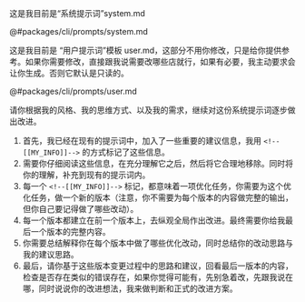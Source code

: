 这是我目前是“系统提示词”system.md

@#packages/cli/prompts/system.md

这是我目前是 “用户提示词”模板 user.md，这部分不用你修改，只是给你提供参考。如果你需要修改，直接跟我说需要改哪些店就行，如果有必要，我主动要求会让你生成。否则它默认是只读的。

@#packages/cli/prompts/user.md

请你根据我的风格、我的思维方式、以及我的需求，继续对这份系统提示词逐步做出改进。

1. 首先，我已经在现有的提示词中，加入了一些重要的建议信息，我用 `<!--[[MY_INFO]]-->` 的方式标记了这些信息。
1. 需要你仔细阅读这些信息，在充分理解它之后，然后将它合理地移除。同时将你的理解，补充到现有的提示词内。
1. 每一个 `<!--[[MY_INFO]]-->` 标记，都意味着一项优化任务，你需要为这个优化任务，做一个新的版本（注意，你不需要为每个版本的内容做完整的输出，但你自己要记得做了哪些改动）。
1. 每一个版本都建立在前一个版本上，去纵观全局作出改进。最终需要你给我最后一个版本的完整内容。
1. 你需要总结解释你在每个版本中做了哪些优化改动，同时总结你的改动思路与我的建议思路。
1. 最后，请你基于这些版本变更过程中的思路和建议，回看最后一版本的内容，检查是否存在类似的错误存在，如果你觉得可能有，先别急着改，先跟我说在哪，同时说说你的改进想法，我来做判断和正式的改进方案。
